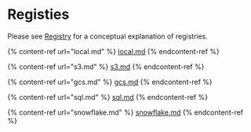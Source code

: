 # Registies

Please see [Registry](../../getting-started/architecture-and-components/registry.md) for a conceptual explanation of registries.

{% content-ref url="local.md" %}
[local.md](local.md)
{% endcontent-ref %}

{% content-ref url="s3.md" %}
[s3.md](s3.md)
{% endcontent-ref %}

{% content-ref url="gcs.md" %}
[gcs.md](gcs.md)
{% endcontent-ref %}

{% content-ref url="sql.md" %}
[sql.md](sql.md)
{% endcontent-ref %}

{% content-ref url="snowflake.md" %}
[snowflake.md](snowflake.md)
{% endcontent-ref %}
